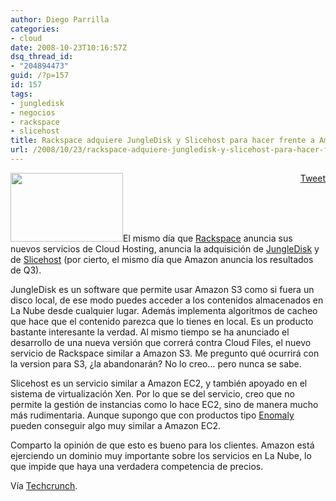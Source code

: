 ```yaml
---
author: Diego Parrilla
categories:
- cloud
date: 2008-10-23T10:16:57Z
dsq_thread_id:
- "204894473"
guid: /?p=157
id: 157
tags:
- jungledisk
- negocios
- rackspace
- slicehost
title: Rackspace adquiere JungleDisk y Slicehost para hacer frente a Amazon
url: /2008/10/23/rackspace-adquiere-jungledisk-y-slicehost-para-hacer-frente-a-amazon/
---
```


<div style="float: right; margin-left: 10px;">
  <a href="https://twitter.com/share" class="twitter-share-button" data-via="nubeblog" data-hashtags="jungledisk,negocios,rackspace,slicehost" data-count="vertical" data-url="/2008/10/23/rackspace-adquiere-jungledisk-y-slicehost-para-hacer-frente-a-amazon/">Tweet</a>
</div>

[<img class="alignright" title="Rackspace" src="http://www.rackspace.com/images/header/logo.gif" alt="" width="180" height="110" />](http://www.rackspace.com/images/header/logo.gif)El mismo día que [Rackspace](http://www.rackspace.com) anuncia sus nuevos servicios de Cloud Hosting, anuncia la adquisición de [JungleDisk](http://www.jungledisk.com) y de [Slicehost](http://www.slicehost.com) (por cierto, el mismo día que Amazon anuncia los resultados de Q3).

JungleDisk es un software que permite usar Amazon S3 como si fuera un disco local, de ese modo puedes acceder a los contenidos almacenados en La Nube desde cualquier lugar. Además implementa algoritmos de cacheo que hace que el contenido parezca que lo tienes en local. Es un producto bastante interesante la verdad. Al mismo tiempo se ha anunciado el desarrollo de una nueva versión que correrá contra Cloud Files, el nuevo servicio de Rackspace similar a Amazon S3. Me pregunto qué ocurrirá con la version para S3, ¿la abandonarán? No lo creo&#8230; pero nunca se sabe.

Slicehost es un servicio similar a Amazon EC2, y también apoyado en el sistema de virtualización Xen. Por lo que se del servicio, creo que no permite la gestión de instancias como lo hace EC2, sino de manera mucho más rudimentaria. Aunque supongo que con productos tipo [Enomaly](http://www.enomaly.com/) pueden conseguir algo muy similar a Amazon EC2.

Comparto la opinión de que esto es bueno para los clientes. Amazon está ejerciendo un dominio muy importante sobre los servicios en La Nube, lo que impide que haya una verdadera competencia de precios.

Vía [Techcrunch](http://www.techcrunch.com/2008/10/22/rackspace-acquires-jungledisk-slicehost-to-take-on-amazon-web-services/).
